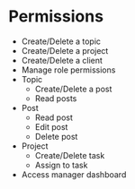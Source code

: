 # Permissions

- Create/Delete a topic
- Create/Delete a project
- Create/Delete a client
- Manage role permissions
- Topic
  - Create/Delete a post
  - Read posts
- Post
  - Read post
  - Edit post
  - Delete post
- Project
  - Create/Delete task
  - Assign to task
- Access manager dashboard

